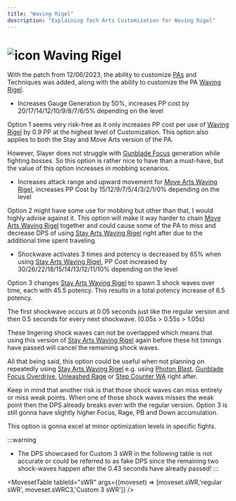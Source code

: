 ```yaml
---
title: "Waving Rigel"
description: "Explaining Tech Arts Customization for Waving Rigel"
---
```


# <img src="/PA/38px-NGSUIPhotonArtWavingRigel.png" alt="icon" className="heading-icon"/> Waving Rigel
With the patch from 12/06/2023, the ability to customize [PAs](/moveset/photon-arts) and Techniques was added, along with the ability to customize the PA [Waving Rigel](/moveset/photon-arts#waving-rigel).

<Tabs>
<TabItem value="c1" label="Customization 1 (Recommended)" default>

* Increases Gauge Generation by 50%, increases PP cost by 20/17/14/12/10/9/8/7/6/5% depending on the level

Option 1 seems very risk-free as it only increases PP cost per use of [Waving Rigel](/moveset/photon-arts#waving-rigel) by 0.9 PP at the highest level of Customization. This option also applies to both the Stay and Move Arts version of the PA.

However, Slayer does not struggle with [Gunblade Focus](/skill-tree/skills#gunblade-focus) generation while fighting bosses. So this option is rather nice to have than a must-have, but the value of this option increases in mobbing scenarios.

</TabItem>
<TabItem value="c2" label="Customization 2">

* Increases attack range and upward movement for [Move Arts Waving Rigel](/moveset/photon-arts#mwr), increases PP Cost by 15/12/9/7/5/4/3/2/1/0% depending on the level

Option 2 might have some use for mobbing but other than that, I would highly advise against it. This option will make it way harder to chain [Move Arts Waving Rigel](/moveset/photon-arts#mwr) together and could cause some of the PA to miss and decrease DPS of using [Stay Arts Waving Rigel](/moveset/photon-arts#swr) right after due to the additional time spent traveling.

</TabItem>
<TabItem value="c3" label="Customization 3">

* Shockwave activates 3 times and potency is decreased by 65% when using [Stay Arts Waving Rigel](/moveset/photon-arts#swr), PP Cost increased by 30/26/22/18/15/14/13/12/11/10% depending on the level

Option 3 changes [Stay Arts Waving Rigel](/moveset/photon-arts#swr) to spawn 3 shock waves over time, each with 45.5 potency. This results in a total potency increase of 6.5 potency.

The first shockwave occurs at 0.05 seconds just like the regular version and then 0.5 seconds for every next shockwave. (0.05s > 0.55s > 1.05s)

These lingering shock waves can not be overlapped which means that using this version of [Stay Arts Waving Rigel](/moveset/photon-arts#swr) again before these hit timings have passed will cancel the remaining shock waves.

All that being said, this option could be useful when not planning on repeatedly using [Stay Arts Waving Rigel](/moveset/photon-arts#swr) e.g. using [Photon Blast](/moveset/photon-blast), [Gunblade Focus Overdrive](/moveset/active-skills#gunblade-focus-overdrive), [Unleashed Rage](/moveset/active-skills#gunblade-focus-overdrive) or [Step Counter WA](/moveset/counters#stepc-wa) right after.

Keep in mind that another risk is that those shock waves can miss entirely or miss weak points. When one of those shock waves misses the weak point then the DPS already breaks even with the regular version. Option 3 is still gonna have slightly higher Focus, Rage, PB and Down accumulation.

This option is gonna excel at minor optimization levels in specific fights.

:::warning
* The DPS showcased for Custom 3 sWR in the following table is not accurate or could be referred to as fake DPS since the remaining two shock-waves happen after the 0.43 seconds have already passed!
:::

<MovesetTable tableId="sWR" args={(moveset) => [moveset.sWR,'regular sWR', moveset.sWRC3,'Custom 3 sWR']} />

</TabItem>
</Tabs>